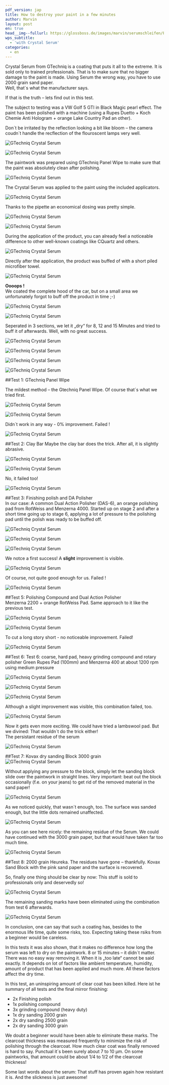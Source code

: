 ```yaml
---
pdf_version: jap
title: How to destroy your paint in a few minutes
author: Marvin
layout: post
en: true
head__img--fullurl: https://glossboss.de/images/marvin/serumschleifen/P1020282.JPG
wps_subtitle:
  - 'with Crystal Serum'
categories:
  - en
---
```

Crystal Serum from GTechniq is a coating that puts it all to the extreme. It is sold only to trained professionals. That is to make sure that no bigger damage to the paint is made. Using Serum the wrong way, you have to use 2000 grain sand paper.  
Well, that´s what the manufacturer says. 

If that is the truth – lets find out in this test.

The subject to testing was a VW Golf 5 GTI in Black Magic pearl effect. The paint has been polished with a machine (using a Rupes Duetto + Koch Chemie Anti Hologram + orange Lake Country Pad an other).

Don´t be irritated by the reflection looking a bit like bloom – the camera coudn´t handle the recflection of the flouroscent lamps very well.

![GTechniq Crystal Serum](https://glossboss.de/images/marvin/serumschleifen/P1020265.JPG)


![GTechniq Crystal Serum](https://glossboss.de/images/marvin/serumschleifen/P1020268.JPG)

The paintwork was prepared using GTechniq Panel Wipe to make sure that the paint was absolutely clean after polishing.

![GTechniq Crystal Serum](https://glossboss.de/images/marvin/serumschleifen/P1020269.JPG)

The Crystal Serum was applied to the paint using the included applicators.

![GTechniq Crystal Serum](https://glossboss.de/images/marvin/serumschleifen/P1020272.JPG)

Thanks to the pipette an economical dosing was pretty simple. 

![GTechniq Crystal Serum](https://glossboss.de/images/marvin/serumschleifen/P1020273.JPG)


![GTechniq Crystal Serum](https://glossboss.de/images/marvin/serumschleifen/P1020275.JPG)

During the application of the product, you can already feel a noticeable difference to other well-known coatings like CQuartz and others.

![GTechniq Crystal Serum](https://glossboss.de/images/marvin/serumschleifen/P1020282.JPG)

Directly after the application, the product was buffed of with a short piled microfiber towel.

![GTechniq Crystal Serum](https://glossboss.de/images/marvin/serumschleifen/P1020279.JPG)

**Oooops !**  
We coated the complete hood of the car, but on a small area we unfortunately forgot to buff off the product in time ;-)

![GTechniq Crystal Serum](https://glossboss.de/images/marvin/serumschleifen/P1020280.JPG)


![GTechniq Crystal Serum](https://glossboss.de/images/marvin/serumschleifen/P1020281.JPG)

Seperated in 3 sections, we let it „dry“ for 8, 12 and 15 Minutes and tried to buff it of afterwards. Well, with no great success.

![GTechniq Crystal Serum](https://glossboss.de/images/marvin/serumschleifen/P1020283.JPG)


![GTechniq Crystal Serum](https://glossboss.de/images/marvin/serumschleifen/P1020284.JPG)


![GTechniq Crystal Serum](https://glossboss.de/images/marvin/serumschleifen/P1020285.JPG)


![GTechniq Crystal Serum](https://glossboss.de/images/marvin/serumschleifen/P1020289.JPG)

##Test 1: GTechniq Panel Wipe

The mildest method – the Gtechniq Panel Wipe. Of course that´s what we tried first.

![GTechniq Crystal Serum](https://glossboss.de/images/marvin/serumschleifen/P1020290.JPG)


![GTechniq Crystal Serum](https://glossboss.de/images/marvin/serumschleifen/P1020291.JPG)

Didn´t work in any way - 0% improvement. Failed !

![GTechniq Crystal Serum](https://glossboss.de/images/marvin/serumschleifen/P1020292.JPG)

##Test 2: Clay Bar
Maybe the clay bar does the trick. After all, it is slightly abrasive.

![GTechniq Crystal Serum](https://glossboss.de/images/marvin/serumschleifen/P1020294.JPG)


![GTechniq Crystal Serum](https://glossboss.de/images/marvin/serumschleifen/P1020295.JPG)

No, it failed too!

![GTechniq Crystal Serum](https://glossboss.de/images/marvin/serumschleifen/P1020296.JPG)

##Test 3: Finishing polish and DA Polisher    
In our case: A common Dual Action Polisher (DAS-6), an orange polishing pad from RotWeiss and Menzerna 4000. Started up on stage 2 and after a short time going up to stage 6, applying a lot of pressure to the polishing pad until the polish was ready to be buffed off.

![GTechniq Crystal Serum](https://glossboss.de/images/marvin/serumschleifen/P1020298.JPG)


![GTechniq Crystal Serum](https://glossboss.de/images/marvin/serumschleifen/P1020299.JPG)


![GTechniq Crystal Serum](https://glossboss.de/images/marvin/serumschleifen/P1020301.JPG)

We notce a first success! A **slight** improvement is visible.  

![GTechniq Crystal Serum](https://glossboss.de/images/marvin/serumschleifen/P1020302.JPG)

Of course, not quite good enough for us. Failed !

![GTechniq Crystal Serum](https://glossboss.de/images/marvin/serumschleifen/P1020303.JPG)

##Test 5: Polishing Compound and Dual Action Polisher  
Menzerna 2200 + orange RotWeiss Pad. Same approach to it like the previous test.  

![GTechniq Crystal Serum](https://glossboss.de/images/marvin/serumschleifen/P1020304.JPG)


![GTechniq Crystal Serum](https://glossboss.de/images/marvin/serumschleifen/P1020305.JPG)

To cut a long story short - no noticeable improvement. Failed! 

![GTechniq Crystal Serum](https://glossboss.de/images/marvin/serumschleifen/P1020306.JPG)

##Test 6: Test 6: coarse, hard pad, heavy grinding compound and rotary polisher
Green Rupes Pad (100mm) and Menzerna 400 at about 1200 rpm using medium pressure

![GTechniq Crystal Serum](https://glossboss.de/images/marvin/serumschleifen/P1020307.JPG)


![GTechniq Crystal Serum](https://glossboss.de/images/marvin/serumschleifen/P1020308.JPG)


![GTechniq Crystal Serum](https://glossboss.de/images/marvin/serumschleifen/P1020309.JPG)

Although a slight improvement was visible, this combination failed, too.

![GTechniq Crystal Serum](https://glossboss.de/images/marvin/serumschleifen/P1020310.JPG)

Now it gets even more exciting. We could have tried a lambswool pad. But we divined: That wouldn´t do the trick either!    
The persistant residue of the serum  

![GTechniq Crystal Serum](https://glossboss.de/images/marvin/serumschleifen/P1020311.JPG)

##Test 7: Kovax dry sanding Block
3000 grain  
![GTechniq Crystal Serum](https://glossboss.de/images/marvin/serumschleifen/P1020312.JPG)

Without applying any pressure to the block, simply let the sanding block slide over the paintwork in straight lines. Very important: beat out the block occasionally (f.e. on your jeans) to get rid of the removed material in the sand paper!

![GTechniq Crystal Serum](https://glossboss.de/images/marvin/serumschleifen/P1020314.JPG)

As we noticed quickly, that wasn´t enough, too. The surface was sanded enough, but the little dots remained unaffected. 

![GTechniq Crystal Serum](https://glossboss.de/images/marvin/serumschleifen/P1020315.JPG)

As you can see here nicely: the remaining residue of the Serum. We could have continued with the 3000 grain paper, but that would have taken far too much time.

![GTechniq Crystal Serum](https://glossboss.de/images/marvin/serumschleifen/P1020316.JPG)

##Test 8: 2000 grain
Heureka. The residues have gone – thankfully. Kovax Sand Block with the pink sand paper and the surface is recovered.

So, finally one thing should be clear by now: This stuff is sold to professionals only and deservedly so!


![GTechniq Crystal Serum](https://glossboss.de/images/marvin/serumschleifen/P1020319.JPG)

The remaining sanding marks have been eliminated using the combination from test 6 afterwards.

![GTechniq Crystal Serum](https://glossboss.de/images/marvin/serumschleifen/P1020321.JPG)

In conclusion, one can say that such a coating has, besides to the enormous life time, quite some risks, too. Expecting taking these rsiks from a beginner would be careless. 

In this tests it was also shown, that it makes no difference how long the serum was left to dry on the paintwork. 8 or 15 minutes – it didn´t matter. There was no easy way removing it. When it is „too late“ cannot be said exactly. It depends on lot of factors like ambient temperature, humidity, amount of product that has been applied and much more. All these factors affect the dry time.

In this test, an uninspiring amount of clear coat has been killed. Here ist he summary of all tests and the final mirror finishing:

* 2x Finishing polish
* 1x polishing compound
* 3x grinding compound (heavy duty)
* 1x dry sanding 2000 grain
* 2x dry sanding 2500 grain
* 2x dry sanding 3000 grain

We doubt a beginner would have been able to eliminate these marks. The clearcoat thickness was measured frequently to minimize the risk of polishing through the clearcoat. How much clear coat was finally removed is hard to say. Punctual it´s been surely about 7 to 10 µm. On some paintworks, that amount could be about 1/4 to 1/2 of the clearcoat thickness!

Some last words about the serum: That stuff has proven again how resistant it is. And the slickness is just awesome!



